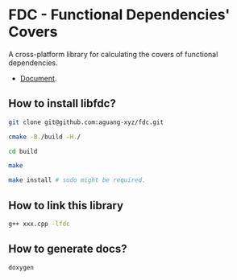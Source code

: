 # FDC - Functional Dependencies' Covers

A cross-platform library for calculating the covers of functional dependencies.

* [Document](https://aguang-xyz.github.io/fdc/namespacefdc.html).

## How to install libfdc?

```bash
git clone git@github.com:aguang-xyz/fdc.git

cmake -B./build -H./

cd build

make

make install # sudo might be required.
```

## How to link this library

```bash
g++ xxx.cpp -lfdc
```

## How to generate docs?

```bash
doxygen
```
